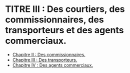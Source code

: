 # TITRE III : Des courtiers, des commissionnaires, des transporteurs et des agents commerciaux.

- [Chapitre II : Des commissionnaires.](chapitre-ii)
- [Chapitre III : Des transporteurs.](chapitre-iii)
- [Chapitre IV : Des agents commerciaux.](chapitre-iv)
